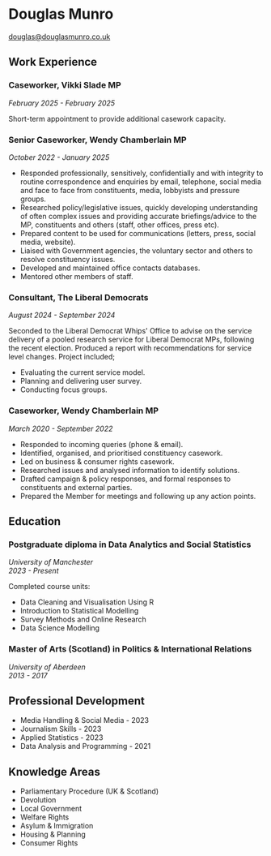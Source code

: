 # Douglas Munro
[douglas@douglasmunro.co.uk](mailto:douglas@douglasmunro.co.uk)

## Work Experience

### Caseworker, Vikki Slade MP
*February 2025 - February 2025*

Short-term appointment to provide additional casework capacity.

### Senior Caseworker, Wendy Chamberlain MP
*October 2022 - January 2025*

- Responded professionally, sensitively, confidentially and with integrity to routine correspondence and enquiries by email, telephone, social media and face to face from constituents, media, lobbyists and pressure groups.
- Researched policy/legislative issues, quickly developing understanding of often complex issues and providing accurate briefings/advice to the MP, constituents and others (staff, other offices, press etc).
- Prepared content to be used for communications (letters, press, social media, website).
- Liaised with Government agencies, the voluntary sector and others to resolve constituency issues.
- Developed and maintained office contacts databases.
- Mentored other members of staff.

### Consultant, The Liberal Democrats
*August 2024 - September 2024*

Seconded to the Liberal Democrat Whips' Office to advise on the service delivery of a pooled research service for Liberal Democrat MPs, following the recent election. Produced a report with recommendations for service level changes. Project included;

- Evaluating the current service model.
- Planning and delivering user survey.
- Conducting focus groups.

### Caseworker, Wendy Chamberlain MP
*March 2020 - September 2022*

- Responded to incoming queries (phone & email).
- Identified, organised, and prioritised constituency casework.
- Led on business & consumer rights casework.
- Researched issues and analysed information to identify solutions.
- Drafted campaign & policy responses, and formal responses to constituents and external parties.
- Prepared the Member for meetings and following up any action points.

## Education

### Postgraduate diploma in Data Analytics and Social Statistics
*University of Manchester*  
*2023 - Present*

Completed course units:

- Data Cleaning and Visualisation Using R
- Introduction to Statistical Modelling
- Survey Methods and Online Research
- Data Science Modelling

### Master of Arts (Scotland) in Politics & International Relations	
*University of Aberdeen*  
*2013 - 2017*

## Professional Development 

- Media Handling & Social Media - 2023
- Journalism Skills - 2023
- Applied Statistics - 2023
- Data Analysis and Programming - 2021

## Knowledge Areas

- Parliamentary Procedure (UK & Scotland)
- Devolution
- Local Government
- Welfare Rights
- Asylum & Immigration
- Housing & Planning
- Consumer Rights

